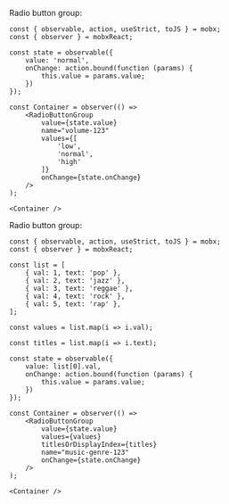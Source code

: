 Radio button group:

    const { observable, action, useStrict, toJS } = mobx;
    const { observer } = mobxReact;

    const state = observable({
        value: 'normal',
        onChange: action.bound(function (params) {
            this.value = params.value;
        })
    });

    const Container = observer(() =>
        <RadioButtonGroup
            value={state.value}
            name="volume-123"
            values={[
                'low',
                'normal',
                'high'
            ]}
            onChange={state.onChange}
        />
    );

    <Container />

Radio button group:

    const { observable, action, useStrict, toJS } = mobx;
    const { observer } = mobxReact;

    const list = [
        { val: 1, text: 'pop' },
        { val: 2, text: 'jazz' },
        { val: 3, text: 'reggae' },
        { val: 4, text: 'rock' },
        { val: 5, text: 'rap' },
    ];

    const values = list.map(i => i.val);

    const titles = list.map(i => i.text);

    const state = observable({
        value: list[0].val,
        onChange: action.bound(function (params) {
            this.value = params.value;
        })
    });

    const Container = observer(() =>
        <RadioButtonGroup
            value={state.value}
            values={values}
            titlesOrDisplayIndex={titles}
            name="music-genre-123"
            onChange={state.onChange}
        />
    );

    <Container />
